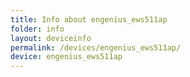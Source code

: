 ```yaml
---
title: Info about engenius_ews511ap
folder: info
layout: deviceinfo
permalink: /devices/engenius_ews511ap/
device: engenius_ews511ap
---
```

